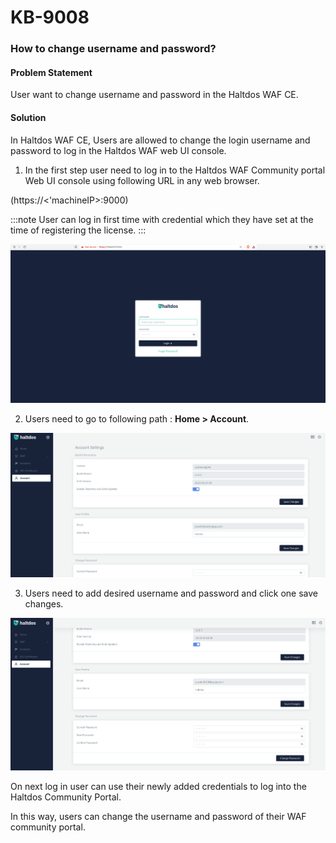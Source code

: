 # KB-9008

### **How to change username and password?**

#### **Problem Statement**

User want to change username and password in the Haltdos WAF CE.

#### **Solution**

In Haltdos WAF CE, Users are allowed to change the login username and password to log in the Haltdos WAF web UI console.

1. In the first step user need to log in to the Haltdos WAF Community portal Web UI console using following URL in any web browser.

(https://<'machineIP>:9000)

:::note
User can log in first time with credential which they have set at the time of registering the license.
:::

![](/img/cekb/login.png)

2. Users need to go to following path : **Home > Account**.

![Redirection Rule](/img/cekb/acc_set.png)

3. Users need to add desired username and password and click one save changes.

![Redirection Rule](/img/cekb/acc_set1.png)

On next log in user can use their newly added credentials to log into the Haltdos Community Portal.

In this way, users can change the username and password of their WAF community portal.

